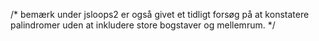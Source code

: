 /* bemærk under jsloops2 er også givet et tidligt forsøg på at konstatere palindromer uden at inkludere store bogstaver og mellemrum. */
